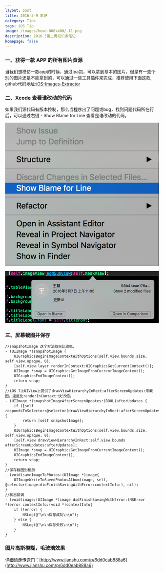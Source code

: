 ```yaml
---
layout: post
title: 2016-3-9 笔记
category: Tips
tags: iOS Tip
image: /images/head-800x400/-11.png
description: 2016.3第二周知识点笔记
homepage: false
---
```


### 一、获得一款 APP 的所有图片资源

当我们想模仿一款app的时候，通过ipa包，可以拿到基本的图片，但是有一些个别的图片还是不能拿到的，可以通过一些工具插件来完成，推荐使用下面这款, github代码地址:[iOS-Images-Extractor](https://github.com/devcxm/iOS-Images-Extractor)


### 二、Xcode 查看谁改动的代码

如果我们源代码有版本控制，那么当程序出了问题或bug，找到问题代码所在行后，可以通过右键 - Show Blame for Line 查看是谁改动的代码。

![Show Balme for Line](/images/2016/03/ShowBalmeForLine.png)

![Show Balme for Line](/images/2016/03/ShowBalme.png)


### 三、屏幕截图并保存

```objc
//snapshotImage 这个方法效率比较低，
- (UIImage *)snapshotImage {
    UIGraphicsBeginImageContextWithOptions(self.view.bounds.size, self.view.opaque, 0);
    [self.view.layer renderInContext:UIGraphicsGetCurrentContext()];
    UIImage *snap = UIGraphicsGetImageFromCurrentImageContext();
    UIGraphicsEndImageContext();
    return snap;
}
//iOS 7上UIView上提供了drawViewHierarchyInRect:afterScreenUpdates:来截图，速度比renderInContext:快15倍。
- (UIImage *)snapshotImageAfterScreenUpdates:(BOOL)afterUpdates {
    if ([self respondsToSelector:@selector(drawViewHierarchyInRect:afterScreenUpdates:)]) {
        return [self snapshotImage];
    }
    UIGraphicsBeginImageContextWithOptions(self.view.bounds.size, self.view.opaque, 0);
    [self.view drawViewHierarchyInRect:self.view.bounds afterScreenUpdates:afterUpdates];
    UIImage *snap = UIGraphicsGetImageFromCurrentImageContext();
    UIGraphicsEndImageContext();
    return snap;
}
//保存截图到相册
- (void)saveImageToPhotos:(UIImage *)image{
    UIImageWriteToSavedPhotosAlbum(image, self, @selector(image:didFinishSavingWithError:contextInfo:), nil);
}
//状态回调
- (void)image:(UIImage *)image didFinishSavingWithError:(NSError *)error contextInfo:(void *)contextInfo{
    if (!error) {
        NSLog(@"\n\n保存成功\n\n");
    } else {
        NSLog(@"\n\n保存失败\n\n");
    }
}
```

### 图片高斯模糊，毛玻璃效果

详细请走传送门：[http://www.jianshu.com/p/6dd0eab888a6](http://www.jianshu.com/p/6dd0eab888a6)



